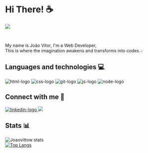 # Hi There! :coffee:

![](https://komarev.com/ghpvc/?username=Joaovittow)

<br>

My name is João Vitor, I'm a Web Developer, <br>
This is where the imagination awakens and transforms into codes.💡

## Languages ​​and technologies :computer:

<img src="https://img.shields.io/badge/HTML5-E34F26?style=for-the-badge&logo=html5&logoColor=white" alt="html-logo" /> 
<img src="https://img.shields.io/badge/CSS3-1572B6?style=for-the-badge&logo=css3&logoColor=white" alt="css-logo" />
<img src="https://img.shields.io/badge/GIT-E44C30?style=for-the-badge&logo=git&logoColor=white" alt="git-logo" />
<img src="https://img.shields.io/badge/JavaScript-F7DF1E?style=for-the-badge&logo=javascript&logoColor=black" alt="js-logo" />
<img src="https://img.shields.io/badge/Node.js-43853D?style=for-the-badge&logo=node.js&logoColor=white" alt="node-logo" />

## Connect with me :email:

<a href="https://www.linkedin.com/in/joaovittow/">
  <img src="https://img.shields.io/badge/LinkedIn-0077B5?style=for-the-badge&logo=linkedin&logoColor=white" alt="linkedin-logo" />
<a/>
  
<a href="https://www.instagram.com/joaovittow/">
  <img src="https://img.shields.io/badge/Instagram-E4405F?style=for-the-badge&logo=instagram&logoColor=white" />
<a/>

## Stats :bar_chart:

![Joaovittow stats](https://github-readme-stats.vercel.app/api?username=Joaovittow&show_icons=true&theme=merko)
<br>
[![Top Langs](https://github-readme-stats.vercel.app/api/top-langs/?username=Joaovittow&layout=pie)](https://github.com/Joaovittow/github-readme-stats)
